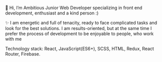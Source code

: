 👋 Hi, I’m Ambitious Junior Web Developer specializing in front end 
development, enthusiast and a kind person :)

✨ I am energetic and full of tenacity, ready to face complicated
tasks and look for the best solutions. I am results-oriented, but 
at the same time I prefer the process of development to be 
enjoyable to people, who work with me

Technology stack: React, JavaScript(ES6+), SCSS, HTML, Redux, React Router, Firebase. 



<!---
De-Real/De-Real is a ✨ special ✨ repository because its `README.md` (this file) appears on your GitHub profile.
You can click the Preview link to take a look at your changes.
--->
